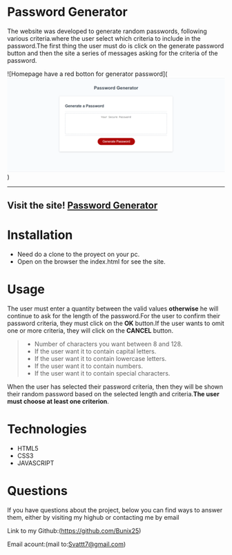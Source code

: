# Password Generator 

 The website was developed to generate random passwords, following various criteria.where the user select which criteria to include in the password.The first thing the user must do is click on the generate password button and then the site a series of messages asking for the criteria of the password.

![Homepage have a red botton for generator password](![Alt text](Screenshot.png))

  _____________________________________________________________________

 ## Visit the site! [Password Generator ](https://bunix25.github.io/password-gererator/)

 
# Installation 
 - Need do a clone to the proyect on your pc.
- Open on the browser the index.html for see the site.

# Usage

The user must enter a quantity between the valid values **otherwise** he will continue to ask for the length of the password.For the user to confirm their password criteria, they must click on the **OK** button.If the user wants to omit one or more criteria, they will click on the **CANCEL** button.

> - Number of characters you want between 8 and 128.
> - If the user want it to contain capital letters.
> - If the user want it to contain lowercase letters.
> - If the user want it to contain numbers.
> - If the user want it to contain special characters.

When the user has selected their password criteria, then they will be shown their random password based on the selected length and criteria.**The user must choose at least one criterion**.

# Technologies 
 - HTML5
- CSS3
- JAVASCRIPT

# Questions

  If you have questions about the project, below you can find ways to answer them, either by visiting my highub or contacting me by email
  
  Link to my Github:(https://github.com/Bunix25)

  
  Email acount:(mail to:Svattt7@gmail.com)
    
